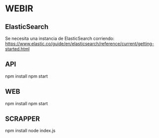 # WEBIR

## ElasticSearch
Se necesita una instancia de ElasticSearch corriendo: https://www.elastic.co/guide/en/elasticsearch/reference/current/getting-started.html

## API
npm install
npm start

## WEB
npm install
npm start

## SCRAPPER
npm install
node index.js
